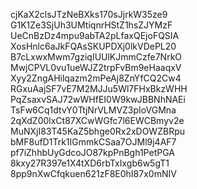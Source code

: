 cjKaX2clsJTzNeBXks170sJjrkW35ze9
G1K1Ze3SjUh3UMtiqnrHStZ1hsZJYMzF
UeCnBzDz4mpu9abTA2pLfaxQEjoFQSIA
XosHnlc6aJkFQAsSKUPDXj0lkVDePL20
B7cLxwxMwm7gziqIUUlKJmmCzfe7NrkO
MwjCPVL0vu1ueWJZ2trpFvBm9eHaaqxV
Xyy2ZngAHilqazm2mPeAj8ZnYfCQ2Cw4
RGxuAajSF7vE7M2MJJu5Wl7FHxBkzWHH
PqZsaxvSAJ72wWHfEI0W9kwJBBNhNAEi
TsFw6Cq1dtvY0TtjNrVLMVZ3pIoVGMna
2qXdZ00lxCt87XCwWGfc7l6EWCBmyv2e
MuNXjI83T45KaZ5bhge0Rx2xDOWZBRpu
bMF8ufD1Trk1IGmmkCSaa7OJMl9j4AF7
pf7iZhhbUyGdcoJO87kpPnBgh1PetPGA
8kxy27R397e1X4tXD6rbTxIxgb6w5gT1
8pp9nXwCfqkuen621zF8E0hI87x0mNIV
